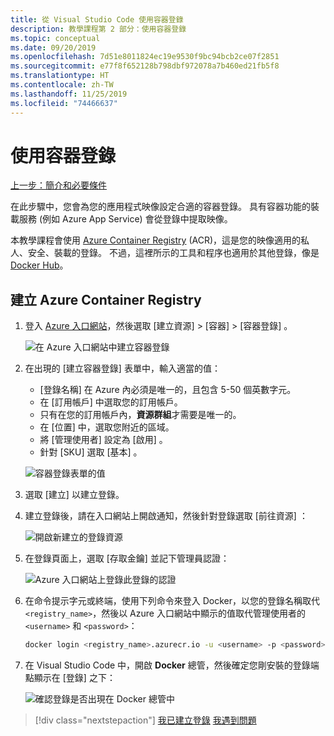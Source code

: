 ```yaml
---
title: 從 Visual Studio Code 使用容器登錄
description: 教學課程第 2 部分：使用容器登錄
ms.topic: conceptual
ms.date: 09/20/2019
ms.openlocfilehash: 7d51e8011824ec19e9530f9bc94bcb2ce07f2851
ms.sourcegitcommit: e77f8f652128b798dbf972078a7b460ed21fb5f8
ms.translationtype: HT
ms.contentlocale: zh-TW
ms.lasthandoff: 11/25/2019
ms.locfileid: "74466637"
---
```

# <a name="use-a-container-registry"></a>使用容器登錄

[上一步：簡介和必要條件](tutorial-vscode-docker-node-01.md)

在此步驟中，您會為您的應用程式映像設定合適的容器登錄。 具有容器功能的裝載服務 (例如 Azure App Service) 會從登錄中提取映像。

本教學課程會使用 [Azure Container Registry](https://azure.microsoft.com/services/container-registry/) (ACR)，這是您的映像適用的私人、安全、裝載的登錄。 不過，這裡所示的工具和程序也適用於其他登錄，像是 [Docker Hub](https://hub.docker.com/)。

## <a name="create-an-azure-container-registry"></a>建立 Azure Container Registry

1. 登入 [Azure 入口網站](https://portal.azure.com)，然後選取 [建立資源]   > [容器]   > [容器登錄]  。

    ![在 Azure 入口網站中建立容器登錄](media/deploy-containers/portal-01.png)

1. 在出現的 [建立容器登錄]  表單中，輸入適當的值：

    - [登錄名稱]  在 Azure 內必須是唯一的，且包含 5-50 個英數字元。
    - 在 [訂用帳戶]  中選取您的訂用帳戶。
    - 只有在您的訂用帳戶內，**資源群組**才需要是唯一的。
    - 在 [位置]  中，選取您附近的區域。
    - 將 [管理使用者]  設定為 [啟用]  。
    - 針對 [SKU]  選取 [基本]  。

    ![容器登錄表單的值](media/deploy-containers/portal-02.png)

1. 選取 [建立]  以建立登錄。

1. 建立登錄後，請在入口網站上開啟通知，然後針對登錄選取 [前往資源]  ：

    ![開啟新建立的登錄資源](media/deploy-containers/portal-03.png)

1. 在登錄頁面上，選取 [存取金鑰]  並記下管理員認證：

    ![Azure 入口網站上登錄此登錄的認證](media/deploy-containers/portal-04.png)

1. 在命令提示字元或終端，使用下列命令來登入 Docker，以您的登錄名稱取代 `<registry_name>`，然後以 Azure 入口網站中顯示的值取代管理使用者的 `<username>` 和 `<password>`：

    ```bash
    docker login <registry_name>.azurecr.io -u <username> -p <password>
    ```

1. 在 Visual Studio Code 中，開啟 **Docker** 總管，然後確定您剛安裝的登錄端點顯示在 [登錄]  之下：

    ![確認登錄是否出現在 Docker 總管中](media/deploy-containers/registries.png)

> [!div class="nextstepaction"]
> [我已建立登錄](tutorial-vscode-docker-node-03.md) [我遇到問題](https://www.research.net/r/PWZWZ52?tutorial=docker-extension&step=create-registry)
